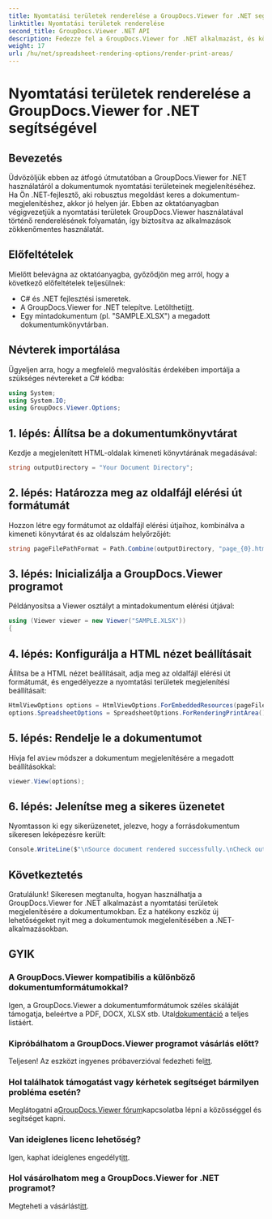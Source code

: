 ```yaml
---
title: Nyomtatási területek renderelése a GroupDocs.Viewer for .NET segítségével
linktitle: Nyomtatási területek renderelése
second_title: GroupDocs.Viewer .NET API
description: Fedezze fel a GroupDocs.Viewer for .NET alkalmazást, és könnyedén jelenítse meg a nyomtatási területeket különféle dokumentumformátumokban. Próbálja ki most az ingyenes próbaverziót! #GroupDocs.Viewer
weight: 17
url: /hu/net/spreadsheet-rendering-options/render-print-areas/
---
```


# Nyomtatási területek renderelése a GroupDocs.Viewer for .NET segítségével

## Bevezetés
Üdvözöljük ebben az átfogó útmutatóban a GroupDocs.Viewer for .NET használatáról a dokumentumok nyomtatási területeinek megjelenítéséhez. Ha Ön .NET-fejlesztő, aki robusztus megoldást keres a dokumentum-megjelenítéshez, akkor jó helyen jár. Ebben az oktatóanyagban végigvezetjük a nyomtatási területek GroupDocs.Viewer használatával történő renderelésének folyamatán, így biztosítva az alkalmazások zökkenőmentes használatát.
## Előfeltételek
Mielőtt belevágna az oktatóanyagba, győződjön meg arról, hogy a következő előfeltételek teljesülnek:
- C# és .NET fejlesztési ismeretek.
-  A GroupDocs.Viewer for .NET telepítve. Letöltheti[itt](https://releases.groupdocs.com/viewer/net/).
- Egy mintadokumentum (pl. "SAMPLE.XLSX") a megadott dokumentumkönyvtárban.
## Névterek importálása
Ügyeljen arra, hogy a megfelelő megvalósítás érdekében importálja a szükséges névtereket a C# kódba:
```csharp
using System;
using System.IO;
using GroupDocs.Viewer.Options;
```
## 1. lépés: Állítsa be a dokumentumkönyvtárat
Kezdje a megjelenített HTML-oldalak kimeneti könyvtárának megadásával:
```csharp
string outputDirectory = "Your Document Directory";
```
## 2. lépés: Határozza meg az oldalfájl elérési út formátumát
Hozzon létre egy formátumot az oldalfájl elérési útjaihoz, kombinálva a kimeneti könyvtárat és az oldalszám helyőrzőjét:
```csharp
string pageFilePathFormat = Path.Combine(outputDirectory, "page_{0}.html");
```
## 3. lépés: Inicializálja a GroupDocs.Viewer programot
Példányosítsa a Viewer osztályt a mintadokumentum elérési útjával:
```csharp
using (Viewer viewer = new Viewer("SAMPLE.XLSX"))
{
```
## 4. lépés: Konfigurálja a HTML nézet beállításait
Állítsa be a HTML nézet beállításait, adja meg az oldalfájl elérési út formátumát, és engedélyezze a nyomtatási területek megjelenítési beállításait:
```csharp
HtmlViewOptions options = HtmlViewOptions.ForEmbeddedResources(pageFilePathFormat);
options.SpreadsheetOptions = SpreadsheetOptions.ForRenderingPrintArea();
```
## 5. lépés: Rendelje le a dokumentumot
 Hívja fel a`View` módszer a dokumentum megjelenítésére a megadott beállításokkal:
```csharp
viewer.View(options);
```
## 6. lépés: Jelenítse meg a sikeres üzenetet
Nyomtasson ki egy sikerüzenetet, jelezve, hogy a forrásdokumentum sikeresen leképezésre került:
```csharp
Console.WriteLine($"\nSource document rendered successfully.\nCheck output in {outputDirectory}.");
```
## Következtetés
Gratulálunk! Sikeresen megtanulta, hogyan használhatja a GroupDocs.Viewer for .NET alkalmazást a nyomtatási területek megjelenítésére a dokumentumokban. Ez a hatékony eszköz új lehetőségeket nyit meg a dokumentumok megjelenítésében a .NET-alkalmazásokban.
## GYIK
### A GroupDocs.Viewer kompatibilis a különböző dokumentumformátumokkal?
 Igen, a GroupDocs.Viewer a dokumentumformátumok széles skáláját támogatja, beleértve a PDF, DOCX, XLSX stb. Utal[dokumentáció](https://tutorials.groupdocs.com/viewer/net/) a teljes listáért.
### Kipróbálhatom a GroupDocs.Viewer programot vásárlás előtt?
 Teljesen! Az eszközt ingyenes próbaverzióval fedezheti fel[itt](https://releases.groupdocs.com/).
### Hol találhatok támogatást vagy kérhetek segítséget bármilyen probléma esetén?
 Meglátogatni a[GroupDocs.Viewer fórum](https://forum.groupdocs.com/c/viewer/9)kapcsolatba lépni a közösséggel és segítséget kapni.
### Van ideiglenes licenc lehetőség?
 Igen, kaphat ideiglenes engedélyt[itt](https://purchase.groupdocs.com/temporary-license/).
### Hol vásárolhatom meg a GroupDocs.Viewer for .NET programot?
 Megteheti a vásárlást[itt](https://purchase.groupdocs.com/buy).
